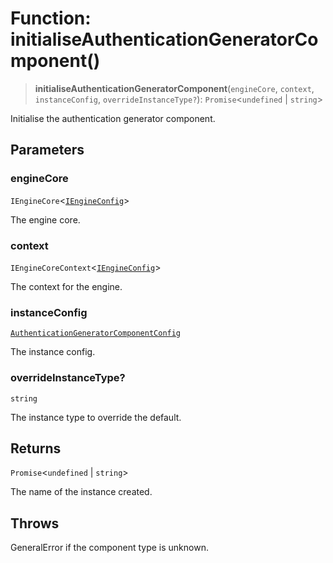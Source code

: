 # Function: initialiseAuthenticationGeneratorComponent()

> **initialiseAuthenticationGeneratorComponent**(`engineCore`, `context`, `instanceConfig`, `overrideInstanceType?`): `Promise`\<`undefined` \| `string`\>

Initialise the authentication generator component.

## Parameters

### engineCore

`IEngineCore`\<[`IEngineConfig`](../interfaces/IEngineConfig.md)\>

The engine core.

### context

`IEngineCoreContext`\<[`IEngineConfig`](../interfaces/IEngineConfig.md)\>

The context for the engine.

### instanceConfig

[`AuthenticationGeneratorComponentConfig`](../type-aliases/AuthenticationGeneratorComponentConfig.md)

The instance config.

### overrideInstanceType?

`string`

The instance type to override the default.

## Returns

`Promise`\<`undefined` \| `string`\>

The name of the instance created.

## Throws

GeneralError if the component type is unknown.
